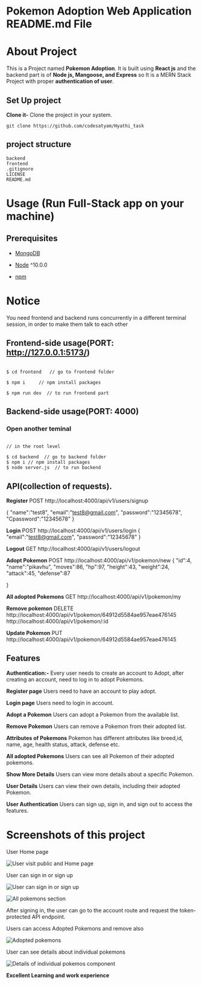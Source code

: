 

#  Pokemon Adoption Web Application README.md File

 


# About Project

 This is a Project named  **Pokemon Adoption**. It is built using **React js** and the backend part is of **Node js, Mangoose, and Express** so It is a MERN Stack Project with proper **authentication of user**.

##  Set Up project

 **Clone it-** Clone the project in your system.
 ```terminal
 git clone https://github.com/codesatyam/Hyathi_task
```
## project structure

```terminal
backend  
frontend
.gitignore
LICENSE
README.md
```

# Usage (Run Full-Stack app on your machine)

  

## Prerequisites

- [MongoDB](https://gist.github.com/nrollr/9f523ae17ecdbb50311980503409aeb3)

- [Node](https://nodejs.org/en/download/) ^10.0.0

- [npm](https://nodejs.org/en/download/package-manager/)

  

# Notice
You need frontend and backend runs concurrently in a different terminal session, in order to make them talk to each other

## Frontend-side usage(PORT: http://127.0.0.1:5173/)

```terminal

$ cd frontend   // go to frontend folder

$ npm i     // npm install packages

$ npm run dev  // to run frontend part

```
## Backend-side usage(PORT: 4000)

  

### Open another teminal 

  

  

```terminal

// in the root level

$ cd backend  // go to backend folder
$ npm i // npm install packages
$ node server.js  // to run backend

```

 ## API(collection of requests).
 **Register**
 POST
 http://localhost:4000/api/v1/users/signup

  {
    "name":"test8",
    "email":"test8@gmail.com",
    "password":"12345678",
     "Cpassword":"12345678"
  }
  
 **Login**
 POST
 http://localhost:4000/api/v1/users/login
 {
    "email":"test8@gmail.com",
    "password":"12345678"
 }

 **Logout**
 GET
 http://localhost:4000/api/v1/users/logout

 **Adopt Pokemon**
 POST
 http://localhost:4000/api/v1/pokemon/new
 {
    "id":4,
    "name":"pikavhu",
      "moves":86,
     "hp":97,
    "height":43,
    "weight":24,
    "attack":45,
    "defense":87
    
}

**All adopted Pokemons**
GET
http://localhost:4000/api/v1/pokemon/my

**Remove pokemon**
DELETE
http://localhost:4000/api/v1/pokemon/64912d5584ae957eae476145
http://localhost:4000/api/v1/pokemon/:id

**Update Pokemon**
PUT
http://localhost:4000/api/v1/pokemon/64912d5584ae957eae476145
 
 

 

## Features


 **Authentication:-** 
 Every user needs to create an account to Adopt, after creating an account, need to log in to adopt Pokemons.

**Register page** 
 Users need to have an account to play adopt.

**Login page** 
 Users need to login in account. 
 
**Adopt a Pokemon**
  Users can adopt a Pokemon from the available list.
  
**Remove Pokemon**
   Users can remove a Pokemon from their adopted list.
   
 **Attributes of Pokemons**
 Pokemon has different attributes like breed,id, name, age, health status, attack, defense etc.
   
**All adopted Pokemons**
   Users can see all Pokemon of their adopted pokemons.
   
**Show More Details**
 Users can view more details about a specific Pokemon.

**User Details**
 Users can view their own details, including their adopted Pokemon.
 
**User Authentication** 
Users can sign up, sign in, and sign out to access the features.
  
 
# Screenshots of this project

  

User Home page

![User visit public and Home page](https://imgur.com/QkPrQUN.png)

  

User can sign in or sign up

![User can sign in or sign up](https://imgur.com/ijPttAy.png)

  

![All pokemons section](https://imgur.com/k0UmNMk.png)

  

After signing in, the user can go to the account route and request the token-protected API endpoint.

Users can access Adopted Pokemons and remove also

![Adopted pokemons](https://imgur.com/Q5tSGNg.png)

User can see details about individual pokemons

![Details of individual pokemos component](https://imgur.com/WPl7nUJ.png)

**Excellent Learning and work experience**
